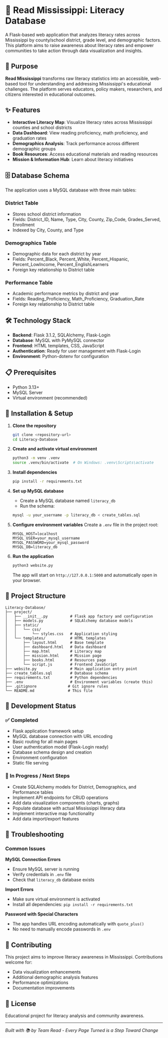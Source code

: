 # 📖 Read Mississippi: Literacy Database

A Flask-based web application that analyzes literacy rates across Mississippi by county/school district, grade level, and demographic factors. This platform aims to raise awareness about literacy rates and empower communities to take action through data visualization and insights.

## 🎯 Purpose

**Read Mississippi** transforms raw literacy statistics into an accessible, web-based tool for understanding and addressing Mississippi's educational challenges. The platform serves educators, policy makers, researchers, and citizens interested in educational outcomes.

## ✨ Features

- **Interactive Literacy Map**: Visualize literacy rates across Mississippi counties and school districts
- **Data Dashboard**: View reading proficiency, math proficiency, and graduation rates
- **Demographics Analysis**: Track performance across different demographic groups
- **Book Resources**: Access educational materials and reading resources
- **Mission & Information Hub**: Learn about literacy initiatives

## 🗄️ Database Schema

The application uses a MySQL database with three main tables:

### District Table
- Stores school district information
- Fields: District_ID, Name, Type, City, County, Zip_Code, Grades_Served, Enrollment
- Indexed by City, County, and Type

### Demographics Table  
- Demographic data for each district by year
- Fields: Percent_Black, Percent_White, Percent_Hispanic, Percent_LowIncome, Percent_EnglishLearners
- Foreign key relationship to District table

### Performance Table
- Academic performance metrics by district and year  
- Fields: Reading_Proficiency, Math_Proficiency, Graduation_Rate
- Foreign key relationship to District table

## 🛠️ Technology Stack

- **Backend**: Flask 3.1.2, SQLAlchemy, Flask-Login
- **Database**: MySQL with PyMySQL connector
- **Frontend**: HTML templates, CSS, JavaScript
- **Authentication**: Ready for user management with Flask-Login
- **Environment**: Python-dotenv for configuration

## 📋 Prerequisites

- Python 3.13+
- MySQL Server
- Virtual environment (recommended)

## 🚀 Installation & Setup

1. **Clone the repository**
   ```bash
   git clone <repository-url>
   cd Literacy-Database
   ```

2. **Create and activate virtual environment**
   ```bash
   python3 -m venv .venv
   source .venv/bin/activate  # On Windows: .venv\Scripts\activate
   ```

3. **Install dependencies**
   ```bash
   pip install -r requirements.txt
   ```

4. **Set up MySQL database**
   - Create a MySQL database named `literacy_db`
   - Run the schema:
   ```bash
   mysql -u your_username -p literacy_db < create_tables.sql
   ```

5. **Configure environment variables**
   Create a `.env` file in the project root:
   ```
   MYSQL_HOST=localhost
   MYSQL_USER=your_mysql_username
   MYSQL_PASSWORD=your_mysql_password
   MYSQL_DB=literacy_db
   ```

6. **Run the application**
   ```bash
   python3 website.py
   ```

   The app will start on `http://127.0.0.1:5000` and automatically open in your browser.

## 📁 Project Structure

```
Literacy-Database/
├── project/
│   ├── __init__.py          # Flask app factory and configuration
│   ├── models.py            # SQLAlchemy database models
│   ├── static/
│   │   └── css/
│   │       └── styles.css   # Application styling
│   └── templates/           # HTML templates
│       ├── layout.html      # Base template
│       ├── dashboard.html   # Data dashboard
│       ├── map.html         # Literacy map
│       ├── mission.html     # Mission page
│       ├── books.html       # Resources page
│       └── script.js        # Frontend JavaScript
├── website.py               # Main application entry point
├── create_tables.sql        # Database schema
├── requirements.txt         # Python dependencies
├── .env                     # Environment variables (create this)
├── .gitignore              # Git ignore rules
└── README.md               # This file
```

## 🔧 Development Status

### ✅ Completed
- Flask application framework setup
- MySQL database connection with URL encoding
- Basic routing for all main pages
- User authentication model (Flask-Login ready)
- Database schema design and creation
- Environment configuration
- Static file serving

### 🚧 In Progress / Next Steps
- Create SQLAlchemy models for District, Demographics, and Performance tables
- Implement API endpoints for CRUD operations
- Add data visualization components (charts, graphs)
- Populate database with actual Mississippi literacy data
- Implement interactive map functionality
- Add data import/export features

## 🐛 Troubleshooting

### Common Issues

**MySQL Connection Errors**
- Ensure MySQL server is running
- Verify credentials in `.env` file
- Check that `literacy_db` database exists

**Import Errors**
- Make sure virtual environment is activated
- Install all dependencies: `pip install -r requirements.txt`

**Password with Special Characters**
- The app handles URL encoding automatically with `quote_plus()`
- No need to manually encode passwords in `.env`

## 🤝 Contributing

This project aims to improve literacy awareness in Mississippi. Contributions welcome for:
- Data visualization enhancements
- Additional demographic analysis features
- Performance optimizations
- Documentation improvements

## 📄 License

Educational project for literacy analysis and community awareness.

---

*Built with 📚 by Team Read - Every Page Turned is a Step Toward Change*
